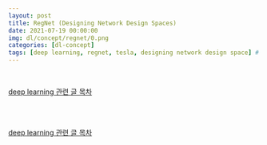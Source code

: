 ```yaml
---
layout: post
title: RegNet (Designing Network Design Spaces)
date: 2021-07-19 00:00:00
img: dl/concept/regnet/0.png
categories: [dl-concept]
tags: [deep learning, regnet, tesla, designing network design space] # add tag
---
```


<br>

[deep learning 관련 글 목차](https://gaussian37.github.io/dl-concept-table/)

<br>



 
<br>

[deep learning 관련 글 목차](https://gaussian37.github.io/dl-concept-table/)

<br>
